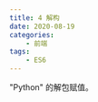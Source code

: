 ```yaml
---
title: 4 解构
date: 2020-08-19
categories:
    - 前端
tags:
	- ES6
---
```


"Python" 的解包赋值。

<!-- more -->